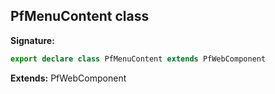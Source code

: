 ## PfMenuContent class

**Signature:**

```typescript
export declare class PfMenuContent extends PfWebComponent 
```
**Extends:** PfWebComponent

